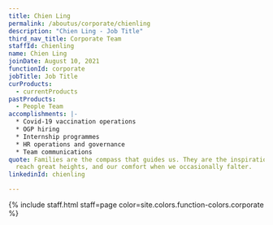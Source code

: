 ```yaml
---
title: Chien Ling
permalink: /aboutus/corporate/chienling
description: "Chien Ling - Job Title"
third_nav_title: Corporate Team
staffId: chienling
name: Chien Ling
joinDate: August 10, 2021
functionId: corporate
jobTitle: Job Title
curProducts:
  - currentProducts
pastProducts:
  - People Team
accomplishments: |-
  * Covid-19 vaccination operations
  * OGP hiring
  * Internship programmes
  * HR operations and governance
  * Team communications
quote: Families are the compass that guides us. They are the inspiration to
  reach great heights, and our comfort when we occasionally falter.
linkedinId: chienling

---
```


{% include staff.html staff=page color=site.colors.function-colors.corporate %}
